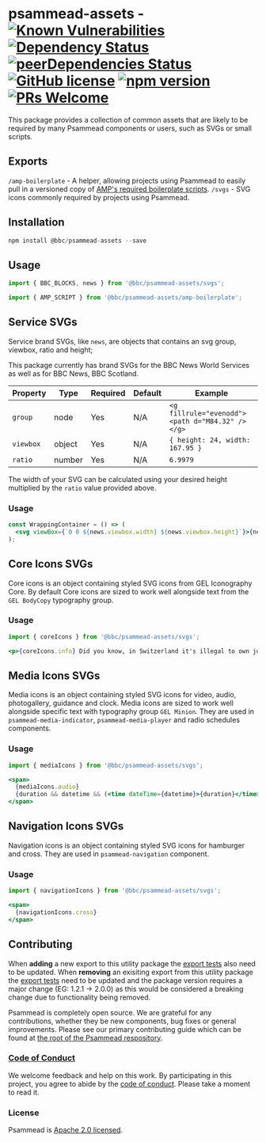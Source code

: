 # psammead-assets - [![Known Vulnerabilities](https://snyk.io/test/github/bbc/psammead/badge.svg?targetFile=packages%2Futilities%2Fpsammead-assets%2Fpackage.json)](https://snyk.io/test/github/bbc/psammead?targetFile=packages%2Futilities%2Fpsammead-assets%2Fpackage.json) [![Dependency Status](https://david-dm.org/bbc/psammead.svg?path=packages/utilities/psammead-assets)](https://david-dm.org/bbc/psammead?path=packages/utilities/psammead-assets) [![peerDependencies Status](https://david-dm.org/bbc/psammead/peer-status.svg?path=packages/utilities/psammead-assets)](https://david-dm.org/bbc/psammead?path=packages/utilities/psammead-assets&type=peer) [![GitHub license](https://img.shields.io/badge/license-Apache%202.0-blue.svg)](https://github.com/bbc/psammead/blob/latest/LICENSE) [![npm version](https://img.shields.io/npm/v/@bbc/psammead-assets.svg)](https://www.npmjs.com/package/@bbc/psammead-assets) [![PRs Welcome](https://img.shields.io/badge/PRs-welcome-brightgreen.svg)](https://github.com/bbc/psammead/blob/latest/CONTRIBUTING.md)

This package provides a collection of common assets that are likely to be required by many Psammead components or users, such as SVGs or small scripts.

## Exports

`/amp-boilerplate` - A helper, allowing projects using Psammead to easily pull in a versioned copy of [AMP's required boilerplate scripts](https://github.com/ampproject/amphtml/blob/master/spec/amp-boilerplate.md).
`/svgs` - SVG icons commonly required by projects using Psammead.

## Installation

```jsx
npm install @bbc/psammead-assets --save
```
## Usage

```jsx
import { BBC_BLOCKS, news } from '@bbc/psammead-assets/svgs';

import { AMP_SCRIPT } from '@bbc/psammead-assets/amp-boilerplate';
```

## Service SVGs

Service brand SVGs, like `news`, are objects that contains an svg group, viewbox, ratio and height;

This package currently has brand SVGs for the BBC News World Services as well as for BBC News, BBC Scotland.

<!-- prettier-ignore -->
| Property   | Type   | Required | Default | Example                  |
|------------|--------|----------|---------|--------------------------|
| `group` | node | Yes | N/A | `<g fillrule="evenodd"><path d="M84.32" /></g>` |
| `viewbox` | object | Yes | N/A | `{ height: 24, width: 167.95 }` |
| `ratio` | number | Yes | N/A | `6.9979` |

The width of your SVG can be calculated using your desired height multiplied by the `ratio` value provided above.

### Usage

```jsx
const WrappingContainer = () => (
  <svg viewBox={`0 0 ${news.viewbox.width} ${news.viewbox.height}`}>{news.group}</svg>
);
```

## Core Icons SVGs

Core icons is an object containing styled SVG icons from GEL Iconography Core. By default Core icons are sized to work well alongside text from the `GEL BodyCopy` typography group.

### Usage
```jsx
import { coreIcons } from '@bbc/psammead-assets/svgs';

<p>{coreIcons.info} Did you know, in Switzerland it's illegal to own just one guinea pig?</p>
```

## Media Icons SVGs

Media icons is an object containing styled SVG icons for video, audio, photogallery, guidance and clock. Media icons are sized to work well alongside specific text with typography group `GEL Minion`. They are used in `psammead-media-indicator`, `psammead-media-player` and radio schedules components.

### Usage

```jsx
import { mediaIcons } from '@bbc/psammead-assets/svgs';

<span>
  {mediaIcons.audio}
  {duration && datetime && (<time dateTime={datetime}>{duration}</time>)}
</span>
```

## Navigation Icons SVGs

Navigation icons is an object containing styled SVG icons for hamburger and cross. They are used in `psammead-navigation` component.

### Usage

```jsx
import { navigationIcons } from '@bbc/psammead-assets/svgs';

<span>
  {navigationIcons.cross}
</span>
```

## Contributing

When **adding** a new export to this utility package the [export tests](https://github.com/bbc/psammead/blob/5d7395fd60bd8d73796d5a23775b4b5b36db1445/packages/utilities/psammead-assets/index.test.jsx#L11-L18) also need to be updated. When **removing** an exisiting export from this utility package the [export tests](https://github.com/bbc/psammead/blob/5d7395fd60bd8d73796d5a23775b4b5b36db1445/packages/utilities/psammead-assets/index.test.jsx#L11-L18) need to be updated and the package version requires a major change (EG: 1.2.1 -> 2.0.0) as this would be considered a breaking change due to functionality being removed.

Psammead is completely open source. We are grateful for any contributions, whether they be new components, bug fixes or general improvements. Please see our primary contributing guide which can be found at [the root of the Psammead respository](https://github.com/bbc/psammead/blob/latest/CONTRIBUTING.md).

### [Code of Conduct](https://github.com/bbc/psammead/blob/latest/CODE_OF_CONDUCT.md)

We welcome feedback and help on this work. By participating in this project, you agree to abide by the [code of conduct](https://github.com/bbc/psammead/blob/latest/CODE_OF_CONDUCT.md). Please take a moment to read it.

### License

Psammead is [Apache 2.0 licensed](https://github.com/bbc/psammead/blob/latest/LICENSE).
